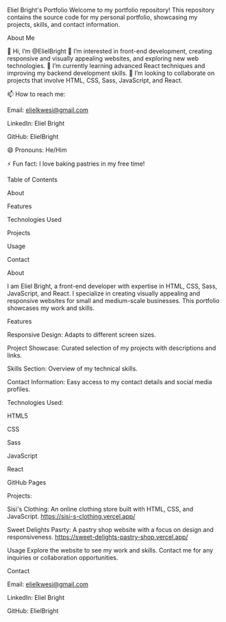 Eliel Bright's Portfolio
Welcome to my portfolio repository! This repository contains the source code for my personal portfolio, showcasing my projects, skills, and contact information.

About Me

👋 Hi, I’m @ElielBright
👀 I’m interested in front-end development, creating responsive and visually appealing websites, and exploring new web technologies.
🌱 I’m currently learning advanced React techniques and improving my backend development skills.
💞️ I’m looking to collaborate on projects that involve HTML, CSS, Sass, JavaScript, and React.

📫 How to reach me:

Email: elielkwesi@gmail.com

LinkedIn: Eliel Bright

GitHub: ElielBright

😄 Pronouns: He/Him

⚡ Fun fact: I love baking pastries in my free time!


Table of Contents

About

Features

Technologies Used

Projects

Usage

Contact


About

I am Eliel Bright, a front-end developer with expertise in HTML, CSS, Sass, JavaScript, and React. I specialize in creating visually appealing and responsive websites for small and medium-scale businesses. This portfolio showcases my work and skills.

Features

Responsive Design: Adapts to different screen sizes.

Project Showcase: Curated selection of my projects with descriptions and links.

Skills Section: Overview of my technical skills.

Contact Information: Easy access to my contact details and social media profiles.


Technologies Used:

HTML5

CSS

Sass

JavaScript

React

GitHub Pages


Projects:

Sisi's Clothing: An online clothing store built with HTML, CSS, and JavaScript.
https://sisi-s-clothing.vercel.app/

Sweet Delights Pasrty: A pastry shop website with a focus on design and responsiveness.
https://sweet-delights-pastry-shop.vercel.app/


Usage
Explore the website to see my work and skills. Contact me for any inquiries or collaboration opportunities.


Contact

Email: elielkwesi@gmail.com

LinkedIn: Eliel Bright

GitHub: ElielBright
